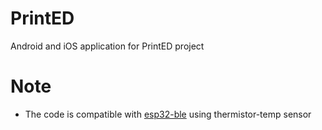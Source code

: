 # PrintED

Android and iOS application for PrintED project

# Note
- The code is compatible with [esp32-ble](https://github.com/pdthang/beuth-esp32-ble/tree/esp32-temp-thermistor) using thermistor-temp sensor

